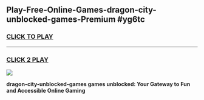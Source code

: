 
## Play-Free-Online-Games-dragon-city-unblocked-games-Premium #yg6tc
<h3>
<a href="https://premium.freeplayer.one?title=dragon-city-unblocked-games&ref=8M">CLICK TO PLAY</a></h3>
<hr>

<h3>
<a href="https://premium.freeplayer.one?title=dragon-city-unblocked-games&ref=8M">CLICK 2 PLAY</a>
  
</h3>

<a href="https://premium.freeplayer.one?title=dragon-city-unblocked-games&ref=8M"><img src="https://clearcache.store/games.png"></a>


**dragon-city-unblocked-games games unblocked: Your Gateway to Fun and Accessible Online Gaming**
